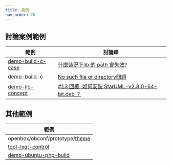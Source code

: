 ```yaml
---
title: 範例
nav_order: 70
---
```


## 討論案例範例

| 範例 | 討論串 |
| --- | --- |
| [demo-build-c-case](https://github.com/samwhelp/demo-build-c-case) | [什麼裝況下lib 的 path 會失效?](https://www.ubuntu-tw.org/modules/newbb/viewtopic.php?post_id=362278#forumpost362278) |
| [demo-build-c](https://github.com/samwhelp/demo-build-c) | [No such file or directory問題](https://www.ubuntu-tw.org/modules/newbb/viewtopic.php?post_id=360370#forumpost360370) |
| [demo-lib-concept](https://github.com/samwhelp/demo-lib-concept) | [#13 回覆: 如何安裝 StarUML-v2.8.0-64-bit.deb ？](https://www.ubuntu-tw.org/modules/newbb/viewtopic.php?post_id=356984#forumpost356984) |


## 其他範例

| 範例 |
| --- |
| openbox/obconf/prototype/[theme](https://github.com/samwhelp/note-ubuntu-20.04/tree/gh-pages/demo/explore/openbox/obconf/prototype/theme) |
| [tool-lxqt-control](https://github.com/samwhelp/tool-lxqt-control) |
| [demo-ubuntu-php-build](https://github.com/samwhelp/demo-ubuntu-php-build) |
